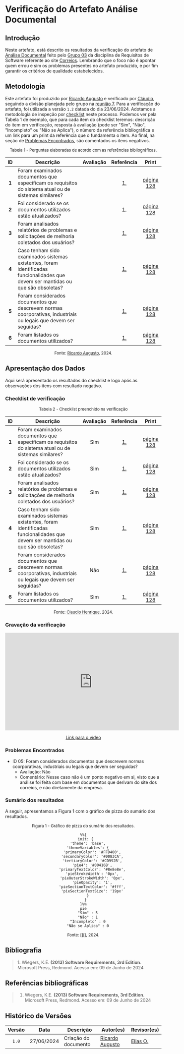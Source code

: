 # Verificação do Artefato Análise Documental

## Introdução

Neste artefato, está descrito os resultados da verificação do artefato de [Análise Documental](https://requisitos-de-software.github.io/2024.1-Correios/elicitacao/tecnicas/analise-documental/) feito pelo [Grupo 03](https://requisitos-de-software.github.io/2024.1-Correios/) da disciplina de Requisitos de Software referente ao site [Correios](https://www.correios.com.br/). Lembrando que o foco não é apontar quem errou e sim os problemas presentes no artefato produzido, e por fim garantir os critérios de qualidade estabelecidos.

## Metodologia

Este artefato foi produzido por [Ricardo Augusto][RicardoGH] e verificado por [Cláudio][ClaudioGH], seguindo a divisão planejada pelo grupo na [reunião 7](https://requisitos-de-software.github.io/2024.1-Correios/atas/ata7/). Para a verificação do artefato, foi utilizada a versão `1.2` datada do dia 23/06/2024. Adotamos a metodologia de inspeção por [checklist](#checklist-de-verificacao) neste processo. Podemos ver pela Tabela 1 de exemplo, que para cada item do checklist teremos: descrição do item em verificação, resposta à avaliação (pode ser "Sim", "Não", "Incompleto" ou "Não se Aplica"), o número da referência bibliográfica e um link para um print da referência que o fundamenta o item. Ao final, na seção de [Problemas Encontrados](#problemas-encontrados), são comentados os itens negativos.

<font size="2"><p style="text-align: center">Tabela 1 - Perguntas elaboradas de acordo com as referências bibliográficas.</p></font>

<center>

| ID | Descrição | Avaliação | Referência | Print |
|:--:| --------- | :-------: | :--------: | :---: |
| <a id="ck1">**1**</a> | Foram examinados documentos que especificam os requisitos do sistema atual ou de sistemas similares? |  | [1.](#ref1) | [página 128](../../../../assets/prints_verificacao/ricardo/analise-documental.png) |
| <a id="ck2">**2**</a> | Foi considerado se os documentos utilizados estão atualizados? |  | [1.](#ref1) | [página 128](../../../../assets/prints_verificacao/ricardo/analise-documental.png) |
| <a id="ck3">**3**</a> | Foram analisados relatórios de problemas e solicitações de melhoria coletados dos usuários? |  | [1.](#ref1) | [página 128](../../../../assets/prints_verificacao/ricardo/analise-documental.png) |
| <a id="ck4">**4**</a>| Caso tenham sido examinados sistemas existentes, foram identificadas funcionalidades que devem ser mantidas ou que são obsoletas? |  | [1.](#ref1) | [página 128](../../../../assets/prints_verificacao/ricardo/analise-documental.png) |
| <a id="ck5">**5**</a> | Foram considerados documentos que descrevem normas coorporativas, industriais ou legais que devem ser seguidas? |  | [1.](#ref1) | [página 128](../../../../assets/prints_verificacao/ricardo/analise-documental.png) |
| <a id="ck6">**6**</a> | Foram listados os documentos utilizados? |  | [1.](#ref1) | [página 128](../../../../assets/prints_verificacao/ricardo/analise-documental.png) |<a href="#ref1">1</a>. pg 128 |

</center>

<font size="2"><p style="text-align: center">Fonte: [Ricardo Augusto](https://github.com/avmricardo), 2024.</p></font>

## Apresentação dos Dados

Aqui será apresentado os resultados do checklist e logo após as observações dos itens com resultado negativo.

### Checklist de verificação

<font size="2"><p style="text-align: center">Tabela 2 - Checklist preenchido na verificação</p></font>

<center>

| ID | Descrição | Avaliação | Referência | Print |
|:--:| --------- | :-------: | :--------: | :---: |
| <a id="ck1">**1**</a> | Foram examinados documentos que especificam os requisitos do sistema atual ou de sistemas similares? | Sim | [1.](#ref1) | [página 128](../../../../assets/prints_verificacao/ricardo/analise-documental.png) |
| <a id="ck2">**2**</a> | Foi considerado se os documentos utilizados estão atualizados? | Sim | [1.](#ref1) | [página 128](../../../../assets/prints_verificacao/ricardo/analise-documental.png) |
| <a id="ck3">**3**</a> | Foram analisados relatórios de problemas e solicitações de melhoria coletados dos usuários? | Sim | [1.](#ref1) | [página 128](../../../../assets/prints_verificacao/ricardo/analise-documental.png) |
| <a id="ck4">**4**</a>| Caso tenham sido examinados sistemas existentes, foram identificadas funcionalidades que devem ser mantidas ou que são obsoletas? | Sim | [1.](#ref1) | [página 128](../../../../assets/prints_verificacao/ricardo/analise-documental.png) |
| <a id="ck5">**5**</a> | Foram considerados documentos que descrevem normas coorporativas, industriais ou legais que devem ser seguidas? | Não | [1.](#ref1) | [página 128](../../../../assets/prints_verificacao/ricardo/analise-documental.png) |
| <a id="ck6">**6**</a> | Foram listados os documentos utilizados? | Sim | [1.](#ref1) | [página 128](../../../../assets/prints_verificacao/ricardo/analise-documental.png) |<a href="#ref1">1</a>. pg 128 |

</center>

<font size="2"><p style="text-align: center">Fonte: [Claudio Henrique](https://github.com/claudiohsc), 2024.</p></font>

### Gravação da verificação

<!-- para o iframe do vídeo, bote width = 560 e height = 315 -->

<div style="text-align: center;">
    <iframe width="560" height="315" src="https://www.youtube.com/embed/Q244fenBqJ4?si=PlARKWKmdpK95mu9" title="YouTube video player" frameborder="0" allow="accelerometer; autoplay; clipboard-write; encrypted-media; gyroscope; picture-in-picture; web-share" referrerpolicy="strict-origin-when-cross-origin" allowfullscreen></iframe>
</div>

<p style="text-align: center">
    <a href="https://www.youtube.com/watch?v=Q244fenBqJ4"> Link para o vídeo </a>
</p>

### Problemas Encontrados

<!--- Aqui será apresentado todos os problemas identificados durante o processo de verificação do artefato de link do artefato. --->

- ID 05: Foram considerados documentos que descrevem normas coorporativas, industriais ou legais que devem ser seguidas?
    - Avaliação: Não
    - Comentário: Nesse caso não é um ponto negativo em si, visto que a análise foi feita com base em documentos que derivam do site dos correios, e não diretamente da empresa.

### Sumário dos resultados

<!-- Conte as quantidade de ocorrencias e coloque no Grafico a quantidade em cada tipo de avaliação (se não ouver incidencia de um tipo como "não se aplica", apague a linha do mesmo)-->
A seguir, apresentamos a Figura 1 com o gráfico de pizza do sumário dos resultados.

<font size="2"><p style="text-align: center">Figura 1 - Gráfico de pizza do sumário dos resultados.</p></font>

<center>

``` mermaid
%%{
  init: {
    'theme': 'base',
    'themeVariables': {
        'primaryColor': '#FFD400',
        'secondaryColor': '#0083CA',
        'tertiaryColor': '#CD992B',
        'pie4': '#00416B',
        'primaryTextColor': '#8e8e8e',
        'pieStrokeWidth': '0px',
        'pieOuterStrokeWidth': '0px',
        'pieOpacity': '1',
        'pieSectionTextColor': '#fff',
        'pieSectionTextSize': '19px'
    }
  }
}%%
pie
    "Sim" : 5
    "Não" : 1
    "Incompleto" : 0
    "Não se Aplica" : 0
```

</center>

<font size="2"><p style="text-align: center">Fonte: [][], 2024.</p></font>

## Bibliografia

> 1<a id="ref1">.</a> Wiegers, K.E. **(2013) Software Requirements, 3rd Edition**. Microsoft Press, Redmond. Acesso em: 09 de Junho de 2024

## Referências bibliográficas

> 1. Wiegers, K.E. **(2013) Software Requirements, 3rd Edition**. Microsoft Press, Redmond. Acesso em: 09 de Junho de 2024

## Histórico de Versões

| Versão | Data | Descrição | Autor(es) | Revisor(es) |
| :----: | :--: | --------- | ----------- | ------ |
| `1.0`  | 27/06/2024 | Criação do documento | [Ricardo Augusto][RicardoGH] | [Elias O.][EliasGH] |

[ClaudioGH]: https://github.com/claudiohsc
[DaniloGH]: https://github.com/Danilo-Carvalho-Antunes
[EliasGH]: https://github.com/EliasOliver21
[GabrielBGH]: https://github.com/Bertolazi
[GabrielFGH]: https://github.com/MMcLovin
[PabloGH]: https://github.com/pabloheika
[RicardoGH]: https://www.github.com/avmricardo
